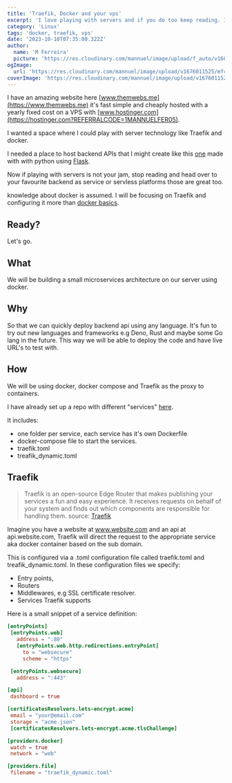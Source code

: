 ```yaml
---
title: 'Traefik, Docker and your vps'
excerpt: 'I love playing with servers and if you do too keep reading. I will show you how to setup a Traefik proxy and docker environment on your VPS.'
category: 'Linux'
tags: 'docker, traefik, vps'
date: '2023-10-10T07:35:00.322Z'
author:
  name: 'M Ferreira'
  picture: 'https://res.cloudinary.com/mannuel/image/upload/f_auto/v1604067445/images/mee.jpg'
ogImage:
  url: 'https://res.cloudinary.com/mannuel/image/upload/v1676011525/mfcom/ssh-login.png'
coverImage: 'https://res.cloudinary.com/mannuel/image/upload/v1676011525/mfcom/ssh-login.png'
---
```


I have an amazing website here [www.themwebs.me](https://www.themwebs.me) it's fast simple and cheaply hosted with a yearly fixed cost on a VPS with [www.hostinger.com](https://hostinger.com?REFERRALCODE=1MANNUELFER05).

I wanted a space where I could play with server technology like Traefik and docker.

I needed a place to host backend APIs that I might create like this [one](https://factbookapi.themwebs.me/population-levels) made with with python using [Flask](https://flask.palletsprojects.com).

Now if playing with servers is not your jam, stop reading and head over to your favourite backend as service or servless platforms those are great too.


knowledge about docker  is assumed. I will be focusing on Traefik and configuring it more than [docker basics](https://www.docker.com/101-tutorial).

## Ready?

Let's go.

## What

We will be building a small microservices architecture on our server using docker.

## Why 

So that we can quickly deploy backend api using any language. It's fun to try out new languages and frameworks e.g Deno, Rust and maybe some Go lang in the future. This way we will be able to deploy the code and have live URL's to test with.

## How

We will be using docker, docker compose and Traefik as the proxy to containers.

I have already set up a repo with different "services" [here](https://github.com/mannuelf/them-webs-vps). 

It includes:

- one folder per service, each service has it's own Dockerfile
- docker-compose file to start the services.
- traefik.toml
- treafik_dynamic.toml 

## Traefik

> Traefik is an open-source Edge Router that makes publishing your services a fun and easy experience. It receives requests on behalf of your system and finds out which components are responsible for handling them.
source: [Traefik](https://doc.traefik.io/traefik)

 
Imagine you have a website at www.website.com and an api at api.website.com, Traefik will direct the request to the appropriate service aka docker container based on the sub domain.

This is configured via a .toml configuration file called traefik.toml and treafik_dynamic.toml. In these configuration files we specify:

- Entry points, 
- Routers
- Middlewares, e.g SSL certificate resolver. 
- Services Traefik supports 

 Here is a small snippet of a service definition:

 ```toml
[entryPoints]
  [entryPoints.web]
    address = ":80"
    [entryPoints.web.http.redirections.entryPoint]
      to = "websecure"
      scheme = "https"

  [entryPoints.websecure]
    address = ":443"

[api]
  dashboard = true

[certificatesResolvers.lets-encrypt.acme]
  email = "your@email.com"
  storage = "acme.json"
  [certificatesResolvers.lets-encrypt.acme.tlsChallenge]

[providers.docker]
  watch = true
  network = "web"

[providers.file]
  filename = "traefik_dynamic.toml"
 ```
